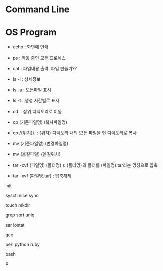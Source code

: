 # Command Line
# OS Program

* echo : 화면에 인쇄
* ps : 작동 중인 모든 프로세스 
* cat : 파일내용 출력, 파일 만들기??

* ls -l : 상세정보
* ls -a : 모든파일 표시
* ls -t : 생성 시간별로 표시

* cd .. 상위 디렉토리로 이동

* cp (기준파일명) (복사파일명)
* cp /{위치}/*.* : {위치} 디렉토리 내의 모든 파일을 현 디렉토리로 복사

* mv (기준파일명) (변경파일명)
* mv (옮길파일) {옮길위치}

* tar -cvf (파일명) (폴더명) ): (폴더명)의 폴더를 (파일명).tar라는 명칭으로 압축
* tar -xvf (파일명.tar) : 압축해제


init

sysctl
nice
sync

touch
mkdir

grep
sort
uniq

sar
iostat

gcc

perl
python
ruby

bash

X